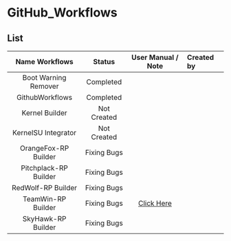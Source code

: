 # GitHub_Workflows

## List
| Name Workflows | Status | User Manual / Note | Created by |
| :------------: | :----: | :----------------: | :--------- |
| Boot Warning Remover | Completed |  |  |
| GithubWorkflows | Completed |  |  |
| Kernel Builder | Not Created |  |  |
| KernelSU Integrator | Not Created |  |  |
| OrangeFox-RP Builder | Fixing Bugs |  |  |
| Pitchplack-RP Builder | Fixing Bugs |  |  |
| RedWolf-RP Builder | Fixing Bugs |  |  |
| TeamWin-RP Builder | Fixing Bugs | [Click Here](https://github.com/VThang51/GitHub_Workflows/blob/main/UM/TWRP.md) |  |
| SkyHawk-RP Builder | Fixing Bugs |  |  |
